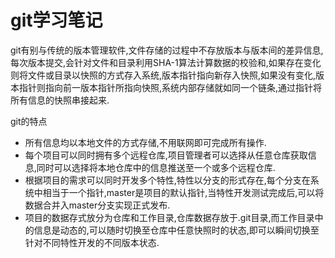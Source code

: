 # git学习笔记

git有别与传统的版本管理软件,文件存储的过程中不存放版本与版本间的差异信息,每次版本提交,会针对文件和目录利用SHA-1算法计算数据的校验和,如果存在变化则将文件或目录以快照的方式存入系统,版本指针指向新存入快照,如果没有变化,版本指针则指向前一版本指针所指向快照,系统内部存储就如同一个链条,通过指针将所有信息的快照串接起来.

git的特点
* 所有信息均以本地文件的方式存储,不用联网即可完成所有操作.
* 每个项目可以同时拥有多个远程仓库,项目管理者可以选择从任意仓库获取信息,同时可以选择将本地仓库中的信息推送至一个或多个远程仓库.
* 根据项目的需求可以同时开发多个特性,特性以分支的形式存在,每个分支在系统中相当于一个指针,master是项目的默认指针,当特性开发测试完成后,可以将数据合并入master分支实现正式发布.
* 项目的数据存式放分为仓库和工作目录,仓库数据存放于.git目录,而工作目录中的信息是动态的,可以随时切换至仓库中任意快照时的状态,即可以瞬间切换至针对不同特性开发的不同版本状态.
